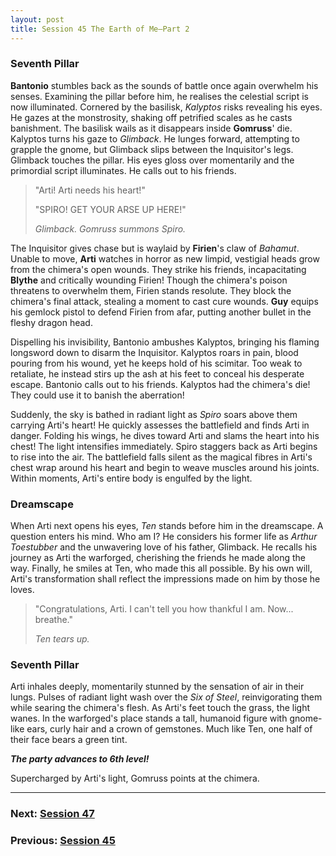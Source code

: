 ```yaml
---
layout: post
title: Session 45 The Earth of Me—Part 2
---
```


### Seventh Pillar

**Bantonio** stumbles back as the sounds of battle once again overwhelm his senses. Examining the pillar before him, he realises the celestial script is now illuminated. Cornered by the basilisk, *Kalyptos* risks revealing his eyes. He gazes at the monstrosity, shaking off petrified scales as he casts banishment. The basilisk wails as it disappears inside **Gomruss**' die. Kalyptos turns his gaze to *Glimback*. He lunges forward, attempting to grapple the gnome, but Glimback slips between the Inquisitor's legs. Glimback touches the pillar. His eyes gloss over momentarily and the primordial script illuminates. He calls out to his friends.

> "Arti! Arti needs his heart!"
>
> "SPIRO! GET YOUR ARSE UP HERE!"
>
> *Glimback. Gomruss summons Spiro.*

The Inquisitor gives chase but is waylaid by **Firien**'s claw of *Bahamut*. Unable to move, **Arti** watches in horror as new limpid, vestigial heads grow from the chimera's open wounds. They strike his friends, incapacitating **Blythe** and critically wounding Firien! Though the chimera's poison threatens to overwhelm them, Firien stands resolute. They block the chimera's final attack, stealing a moment to cast cure wounds. **Guy** equips his gemlock pistol to defend Firien from afar, putting another bullet in the fleshy dragon head.

Dispelling his invisibility, Bantonio ambushes Kalyptos, bringing his flaming longsword down to disarm the Inquisitor. Kalyptos roars in pain, blood pouring from his wound, yet he keeps hold of his scimitar. Too weak to retaliate, he instead stirs up the ash at his feet to conceal his desperate escape. Bantonio calls out to his friends. Kalyptos had the chimera's die! They could use it to banish the aberration!

Suddenly, the sky is bathed in radiant light as *Spiro* soars above them carrying Arti's heart! He quickly assesses the battlefield and finds Arti in danger. Folding his wings, he dives toward Arti and slams the heart into his chest! The light intensifies immediately. Spiro staggers back as Arti begins to rise into the air. The battlefield falls silent as the magical fibres in Arti's chest wrap around his heart and begin to weave muscles around his joints. Within moments, Arti's entire body is engulfed by the light.

### Dreamscape

When Arti next opens his eyes, *Ten* stands before him in the dreamscape. A question enters his mind. Who am I? He considers his former life as *Arthur Toestubber* and the unwavering love of his father, Glimback. He recalls his journey as Arti the warforged, cherishing the friends he made along the way. Finally, he smiles at Ten, who made this all possible. By his own will, Arti's transformation shall reflect the impressions made on him by those he loves.

> "Congratulations, Arti. I can't tell you how thankful I am. Now... breathe."
>
> *Ten tears up.*

### Seventh Pillar

Arti inhales deeply, momentarily stunned by the sensation of air in their lungs. Pulses of radiant light wash over the *Six of Steel*, reinvigorating them while searing the chimera's flesh. As Arti's feet touch the grass, the light wanes. In the warforged's place stands a tall, humanoid figure with gnome-like ears, curly hair and a crown of gemstones. Much like Ten, one half of their face bears a green tint.

***The party advances to 6th level!***

Supercharged by Arti's light, Gomruss points at the chimera.

---

### **Next: [Session 47](session-47)**
### **Previous: [Session 45](session-45)**
